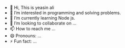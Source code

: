 - 👋 Hi, This is yeasin ali
- 👀 I’m interested in programming and solving problems.
- 🌱 I’m currently learning Node js.
- 💞️ I’m looking to collaborate on ...
- 📫 How to reach me ...
- 😄 Pronouns: ...
- ⚡ Fun fact: ...

<!---
yeasinali4745/yeasinali4745 is a ✨ special ✨ repository because its `README.md` (this file) appears on your GitHub profile.
You can click the Preview link to take a look at your changes.
--->
